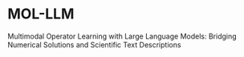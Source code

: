# MOL-LLM
Multimodal Operator Learning with Large Language Models: Bridging Numerical Solutions and Scientific Text Descriptions
